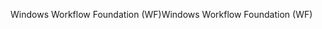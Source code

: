 <span data-ttu-id="98be9-101">Windows Workflow Foundation (WF)</span><span class="sxs-lookup"><span data-stu-id="98be9-101">Windows Workflow Foundation (WF)</span></span>